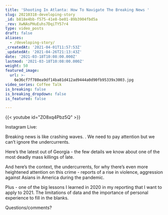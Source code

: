 ```yaml
---
title: 'Shooting In Atlanta: How To Navigate The Breaking News '
slug: 20210318-developing-story
_id: b818e4bb-f575-41e8-be01-89b3904fbd5a
_rev: XwNAsPHuEuhs7DqiTY57r4
type: video_posts
draft: false
aliases:
  - /developing-story/
_createdAt: '2021-04-01T11:57:53Z'
_updatedAt: '2021-04-26T21:13:43Z'
date: '2021-03-18T10:08:00.000Z'
lastmod: '2021-03-18T10:08:00.000Z'
weight: 50
featured_image:
  url: >-
    6e36cf7f780ea9df14ba81d412ad9444a0d90fb95339x3003.jpg
video_series: Coffee Talk
is_breaking: false
is_breaking_dropdown: false
is_featured: false

---
```

{{< youtube id="ZO8xq4Pbz5Q" >}}

Instagram Live:

Breaking news is like crashing waves. . We need to pay attention but we can’t ignore the undercurrents. 

Here’s the latest out of Georgia - the few details we know about one of the most deadly mass killings of late. 

And here’s the context, the undercurrents, for why there’s even more heightened attention on this crime - reports of a rise in violence, aggression against Asians in America during the pandemic. 

Plus - one of the big lessons I learned in 2020 in my reporting that I want to apply to 2021. The limitations of data and the importance of personal experience to fill in the blanks. 

Questions/comments?